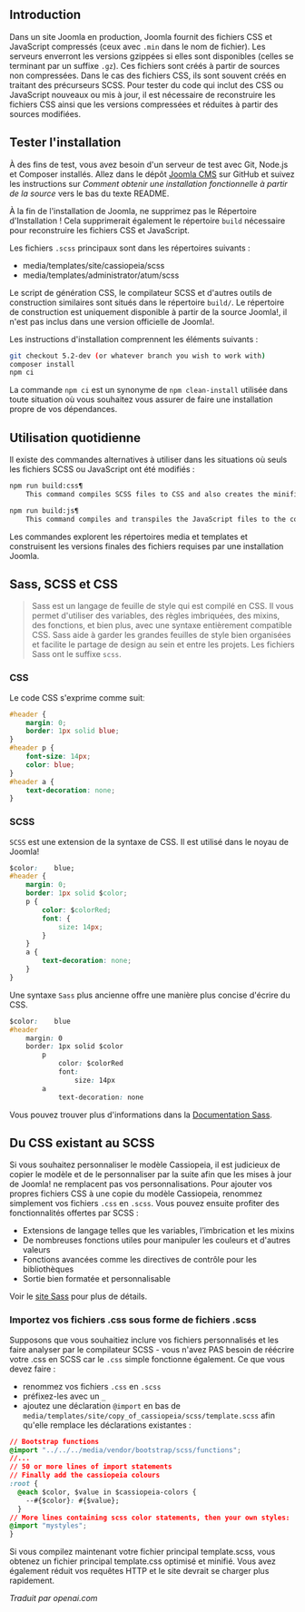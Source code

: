 <!-- Filename: J4.x:SCSS_and_Sass / Display title: Tester le CSS et le JavaScript -->

## Introduction

Dans un site Joomla en production, Joomla fournit des fichiers CSS et JavaScript compressés (ceux avec `.min` dans le nom de fichier). Les serveurs enverront les versions gzippées si elles sont disponibles (celles se terminant par un suffixe `.gz`). Ces fichiers sont créés à partir de sources non compressées. Dans le cas des fichiers CSS, ils sont souvent créés en traitant des précurseurs SCSS. Pour tester du code qui inclut des CSS ou JavaScript nouveaux ou mis à jour, il est nécessaire de reconstruire les fichiers CSS ainsi que les versions compressées et réduites à partir des sources modifiées.

## Tester l'installation

À des fins de test, vous avez besoin d'un serveur de test avec Git, Node.js et Composer installés. Allez dans le dépôt [Joomla CMS](https://github.com/joomla/joomla-cms) sur GitHub et suivez les instructions sur *Comment obtenir une installation fonctionnelle à partir de la source* vers le bas du texte README.

À la fin de l'installation de Joomla, ne supprimez pas le Répertoire d'Installation ! Cela supprimerait également le répertoire `build` nécessaire pour reconstruire les fichiers CSS et JavaScript.

Les fichiers `.scss` principaux sont dans les répertoires suivants :

- media/templates/site/cassiopeia/scss
- media/templates/administrator/atum/scss

Le script de génération CSS, le compilateur SCSS et d'autres outils de construction similaires sont situés dans le répertoire `build/`. Le répertoire de construction est uniquement disponible à partir de la source Joomlaǃ, il n'est pas inclus dans une version officielle de Joomlaǃ.

Les instructions d'installation comprennent les éléments suivants :

```sh
git checkout 5.2-dev (or whatever branch you wish to work with)
composer install
npm ci
```

La commande `npm ci` est un synonyme de `npm clean-install` utilisée dans toute situation où vous souhaitez vous assurer de faire une installation propre de vos dépendances.

## Utilisation quotidienne

Il existe des commandes alternatives à utiliser dans les situations où seuls les fichiers SCSS ou JavaScript ont été modifiés :

```sh
npm run build:css¶
    This command compiles SCSS files to CSS and also creates the minified files.

npm run build:js¶
    This command compiles and transpiles the JavaScript files to the correct format and creates minified files.
```

Les commandes explorent les répertoires media et templates et construisent les versions finales des fichiers requises par une installation Joomla.

## Sass, SCSS et CSS

> Sass est un langage de feuille de style qui est compilé en CSS. Il vous permet d'utiliser des variables, des règles imbriquées, des mixins, des fonctions, et bien plus, avec une syntaxe entièrement compatible CSS. Sass aide à garder les grandes feuilles de style bien organisées et facilite le partage de design au sein et entre les projets. Les fichiers Sass ont le suffixe `scss`.

### CSS

Le code CSS s'exprime comme suitː

```css
#header {
    margin: 0;
    border: 1px solid blue;
}
#header p {
    font-size: 14px;
    color: blue;
}
#header a {
    text-decoration: none;
}
```

### SCSS

`SCSS` est une extension de la syntaxe de CSS. Il est utilisé dans le noyau de Joomlaǃ

```css
$color:    blue;
#header {
    margin: 0;
    border: 1px solid $color;
    p {
        color: $colorRed;
        font: {
            size: 14px;
        }
    }
    a {
        text-decoration: none;
    }
}
```

Une syntaxe `Sass` plus ancienne offre une manière plus concise d'écrire du CSS.

```css
$color:    blue
#header
    margin: 0
    border: 1px solid $color
        p
            color: $colorRed
            font:
                size: 14px
        a
            text-decoration: none
```

Vous pouvez trouver plus d'informations dans la [Documentation Sass](http://sass-lang.com/documentation/syntax/).

## Du CSS existant au SCSS

Si vous souhaitez personnaliser le modèle Cassiopeia, il est judicieux de copier le modèle et de le personnaliser par la suite afin que les mises à jour de Joomla! ne remplacent pas vos personnalisations. Pour ajouter vos propres fichiers CSS à une copie du modèle Cassiopeia, renommez simplement vos fichiers `.css` en `.scss`. Vous pouvez ensuite profiter des fonctionnalités offertes par SCSS :

- Extensions de langage telles que les variables, l’imbrication et les mixins
- De nombreuses fonctions utiles pour manipuler les couleurs et d'autres valeurs
- Fonctions avancées comme les directives de contrôle pour les bibliothèques
- Sortie bien formatée et personnalisable

Voir le [site Sass](https://sass-lang.com/) pour plus de détails.

### Importez vos fichiers .css sous forme de fichiers .scss

Supposons que vous souhaitiez inclure vos fichiers personnalisés et les faire analyser par le compilateur SCSS - vous n'avez PAS besoin de réécrire votre .css en SCSS car le `.css` simple fonctionne également. Ce que vous devez faire :

- renommez vos fichiers `.css` en `.scss`
- préfixez-les avec un `_`
- ajoutez une déclaration `@import` en bas de `media/templates/site/copy_of_cassiopeia/scss/template.scss` afin qu'elle remplace les déclarations existantes :

```css
// Bootstrap functions
@import "../../../media/vendor/bootstrap/scss/functions";
//...
// 50 or more lines of import statements
// Finally add the cassiopeia colours
:root {
  @each $color, $value in $cassiopeia-colors {
    --#{$color}: #{$value};
  }
// More lines containing scss color statements, then your own styles:
@import "mystyles";
}
```

Si vous compilez maintenant votre fichier principal template.scss, vous obtenez un fichier principal template.css optimisé et minifié. Vous avez également réduit vos requêtes HTTP et le site devrait se charger plus rapidement.

*Traduit par openai.com*

